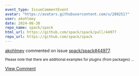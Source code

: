 ```yaml
---
event_type: IssueCommentEvent
avatar: "https://avatars.githubusercontent.com/u/289251?"
user: akohlmey
date: 2024-06-30
repo_name: spack/spack
html_url: https://github.com/spack/spack/pull/44977
repo_url: https://github.com/spack/spack
---
```


<a href='https://github.com/akohlmey' target='_blank'>akohlmey</a> commented on issue <a href='https://github.com/spack/spack/pull/44977' target='_blank'>spack/spack#44977</a>.

<small>Please note that there are additional examples for plugins (from packages)...</small>

<a href='https://github.com/spack/spack/pull/44977' target='_blank'>View Comment</a>